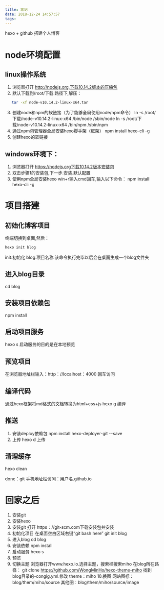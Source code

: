 ```yaml
---
title: 笔记
date: 2018-12-24 14:57:57
tags:
---
```

hexo + github 搭建个人博客
# node环境配置
## linux操作系统
1. 浏览器打开 http://nodejs.org,下载10.14.2版本的压缩包 
2. 默认下载到/root/下载  路径下,解压：
```bash
   tar -xf node-v10.14.2-linux-x64.tar
```
3. 创建node和npm的软链接（为了能够全局使用node/npm命令）
   ln -s /root/下载/node-v10.14.2-linux-x64
   /bin/node /sbin/node
   ln -s /root/下载/node-v10.14.2-linux-x64
   /bin/npm /sbin/npm
4. 通过npm包管理器全局安装hexo脚手架（框架）
   npm install hexo-cli -g
5. 创建hexo的软链接

## windows环境下：
1. 浏览器打开 https://nodejs.org下载10.14.2版本安装包
2. 双击步骤1的安装包,下一步.安装.默认配置
3. 使用npm全局安装hexo
   win+r输入cmd回车,输入以下命令：
   npm install hexo-cli -g
 
# 项目搭建
## 初始化博客项目
终端切换到桌面,然后：
```bash
hexo init blog
```
init:初始化
blog:项目名称
该命令执行完毕以后会在桌面生成一个blog文件夹
## 进入blog目录
cd blog
## 安装项目依赖包
npm install
## 启动项目服务
hexo s         启动服务的目的是在本地预览
## 预览项目
在浏览器地址栏输入：http：//localhost：4000 回车访问

## 编译代码
通过hexo框架将md格式的文档转换为html+css+js
 hexo g  编译
 
## 推送
1. 安装deploy依赖包
npm install hexo-deployer-git --save
2. 上传
hexo d 上传

## 清理缓存
hexo clean 

done：git
手机地址栏访问：用户名.github.io



# 回家之后
1. 安装git
2. 安装hexo
3. 安装git
   打开 https：//git-scm.com下载安装包并安装
4. 初始化项目
   在桌面空白区域右键“git bash here”
   git init blog
5. 进入blog
   cd blog
6. 安装依赖
   npm install
7. 启动服务
   hexo s
8. 预览
9. 切换主题
   浏览器打开www.hexo.io.选择主题，搜索栏搜索miho
   在blog所在路径：
   git clone https://github.com/WongMinHo/hexo-theme-miho
   找到blog目录的-congig.yml.修改 theme：miho
10.换图
   网站图标：blog/them/miho/source
   其他图：blog/them/miho/source/image
   
   
  
